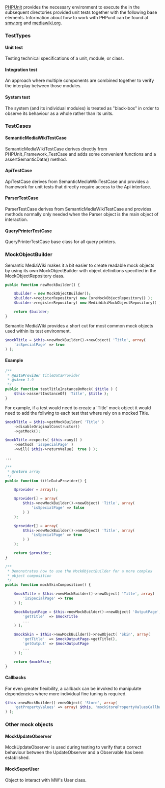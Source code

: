 [PHPUnit][phpunit] provides the necessary environment to execute the in the subsequent directories provided unit tests together with the following base elements. Information about how to work with PHPunit can be found at [smw.org][smw] and [mediawiki.org][mw].

### TestTypes

#### Unit test
Testing technical specifications of a unit, module, or class.

#### Integration test
An approach where multiple components are combined together to verify the interplay between those modules.

#### System test
The system (and its individual modules) is treated as "black-box" in order to observe its behaviour as a whole rather than its units.

### TestCases
#### SemanticMediaWikiTestCase
SemanticMediaWikiTestCase derives directly from PHPUnit_Framework_TestCase and adds some convenient functions and a assertSemanticData() method.

#### ApiTestCase
ApiTestCase derives from SemanticMediaWikiTestCase and provides a framework for unit tests that directly require access to the Api interface.

#### ParserTestCase
ParserTestCase derives from SemanticMediaWikiTestCase and provides methods normally only needed when the Parser object is the main object of interaction.

#### QueryPrinterTestCase
QueryPrinterTestCase base class for all query printers.

### MockObjectBuilder
Semantic MediaWiki makes it a bit easier to create readable mock objects by using its own MockObjectBuilder with object definitions specified in the MockObjectRepository class.

```php
public function newMockBuilder() {

	$builder = new MockObjectBuilder();
	$builder->registerRepository( new CoreMockObjectRepository() );
	$builder->registerRepository( new MediaWikiMockObjectRepository() );

	return $builder;
}
```

Semantic MediaWiki provides a short cut for most common mock objects used within its test environment.
```php
$mockTitle = $this->newMockBuilder()->newObject( 'Title', array(
	'isSpecialPage' => true
) );
```

#### Example
```php
/**
 * @dataProvider titleDataProvider
 * @since 1.9
 */
public function testTitleInstanceOnMock( $title ) {
	$this->assertInstanceOf( 'Title', $title );
}
```

For example, if a test would need to create a 'Title' mock object it would need to add the follwing to each test that where rely on a mocked Title.

```php
$mockTitle = $this->getMockBuilder( 'Title' )
	->disableOriginalConstructor()
	->getMock();

$mockTitle->expects( $this->any() )
	->method( 'isSpecialPage' )
	->will( $this->returnValue(  true ) );

...
```

```php
/**
 * @return array
 */
public function titleDataProvider() {

	$provider = array();

	$provider[] = array(
		$this->newMockBuilder()->newObject( 'Title', array(
			'isSpecialPage' => false
		) )
	);

	$provider[] = array(
		$this->newMockBuilder()->newObject( 'Title', array(
			'isSpecialPage' => true
		) )
	);

	return $provider;
}
```

```php
/**
 * Demonstrates how to use the MockObjectBuilder for a more complex
 * object composition
 */
public function mockSkinComposition() {

	$mockTitle = $this->newMockBuilder()->newObject( 'Title', array(
		'isSpecialPage' => true
	) );

	$mockOutputPage = $this->newMockBuilder()->newObject( 'OutputPage', array(
		'getTitle'  => $mockTitle
		...
	) );

	$mockSkin = $this->newMockBuilder()->newObject( 'Skin', array(
		'getTitle'  => $mockOutputPage->getTitle(),
		'getOutput' => $mockOutputPage
		...
	) );

	return $mockSkin;
}
```
#### Callbacks
For even greater flexibility, a callback can be invoked to manipulate dependencies where more individual fine tuning is required.

```php
$this->newMockBuilder()->newObject( 'Store', array(
	'getPropertyValues' => array( $this, 'mockStorePropertyValuesCallback' ),
) );
```

### Other mock objects
#### MockUpdateObserver
MockUpdateObserver is used during testing to verify that a correct behaviour between the UpdateObserver and a Observable has been established.

#### MockSuperUser
Object to interact with MW's User class.

[phpunit]: http://phpunit.de/manual/3.7/en/index.html
[smw]: https://www.semantic-mediawiki.org/wiki/PHPUnit_tests
[mw]: https://www.mediawiki.org/wiki/Manual:PHP_unit_testing